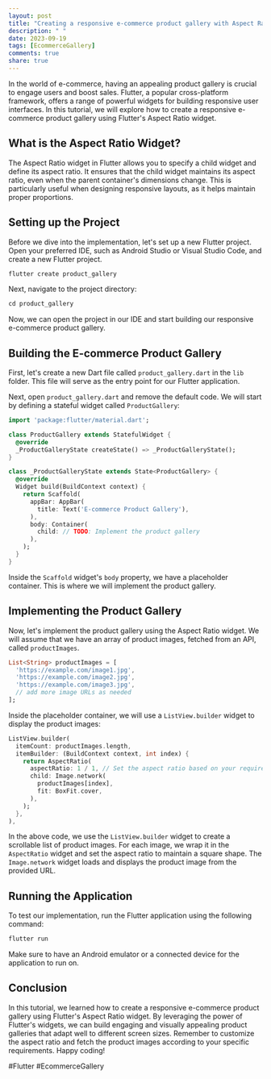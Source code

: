 ```yaml
---
layout: post
title: "Creating a responsive e-commerce product gallery with Aspect Ratio widgets in Flutter"
description: " "
date: 2023-09-19
tags: [EcommerceGallery]
comments: true
share: true
---
```


In the world of e-commerce, having an appealing product gallery is crucial to engage users and boost sales. Flutter, a popular cross-platform framework, offers a range of powerful widgets for building responsive user interfaces. In this tutorial, we will explore how to create a responsive e-commerce product gallery using Flutter's Aspect Ratio widget.

## What is the Aspect Ratio Widget?

The Aspect Ratio widget in Flutter allows you to specify a child widget and define its aspect ratio. It ensures that the child widget maintains its aspect ratio, even when the parent container's dimensions change. This is particularly useful when designing responsive layouts, as it helps maintain proper proportions.

## Setting up the Project

Before we dive into the implementation, let's set up a new Flutter project. Open your preferred IDE, such as Android Studio or Visual Studio Code, and create a new Flutter project.

```dart
flutter create product_gallery
```

Next, navigate to the project directory:

```dart
cd product_gallery
```

Now, we can open the project in our IDE and start building our responsive e-commerce product gallery.

## Building the E-commerce Product Gallery

First, let's create a new Dart file called `product_gallery.dart` in the `lib` folder. This file will serve as the entry point for our Flutter application.

Next, open `product_gallery.dart` and remove the default code. We will start by defining a stateful widget called `ProductGallery`:

```dart
import 'package:flutter/material.dart';

class ProductGallery extends StatefulWidget {
  @override
  _ProductGalleryState createState() => _ProductGalleryState();
}

class _ProductGalleryState extends State<ProductGallery> {
  @override
  Widget build(BuildContext context) {
    return Scaffold(
      appBar: AppBar(
        title: Text('E-commerce Product Gallery'),
      ),
      body: Container(
        child: // TODO: Implement the product gallery
      ),
    );
  }
}
```

Inside the `Scaffold` widget's `body` property, we have a placeholder container. This is where we will implement the product gallery.

## Implementing the Product Gallery

Now, let's implement the product gallery using the Aspect Ratio widget. We will assume that we have an array of product images, fetched from an API, called `productImages`.

```dart
List<String> productImages = [
  'https://example.com/image1.jpg',
  'https://example.com/image2.jpg',
  'https://example.com/image3.jpg',
  // add more image URLs as needed
];
```

Inside the placeholder container, we will use a `ListView.builder` widget to display the product images:

```dart
ListView.builder(
  itemCount: productImages.length,
  itemBuilder: (BuildContext context, int index) {
    return AspectRatio(
      aspectRatio: 1 / 1, // Set the aspect ratio based on your requirements
      child: Image.network(
        productImages[index],
        fit: BoxFit.cover,
      ),
    );
  },
),
```

In the above code, we use the `ListView.builder` widget to create a scrollable list of product images. For each image, we wrap it in the `AspectRatio` widget and set the aspect ratio to maintain a square shape. The `Image.network` widget loads and displays the product image from the provided URL.

## Running the Application

To test our implementation, run the Flutter application using the following command:

```dart
flutter run
```

Make sure to have an Android emulator or a connected device for the application to run on.

## Conclusion

In this tutorial, we learned how to create a responsive e-commerce product gallery using Flutter's Aspect Ratio widget. By leveraging the power of Flutter's widgets, we can build engaging and visually appealing product galleries that adapt well to different screen sizes. Remember to customize the aspect ratio and fetch the product images according to your specific requirements. Happy coding!

#Flutter #EcommerceGallery